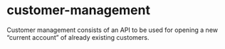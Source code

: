 # customer-management
Customer management consists of an API to be used for opening a new “current account” of already existing customers.
